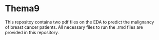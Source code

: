 # Thema9

This repositoy contains two pdf files on the EDA to predict the malignancy of breast cancer patients. All necessary files to run the .rmd files are provided in this repository.